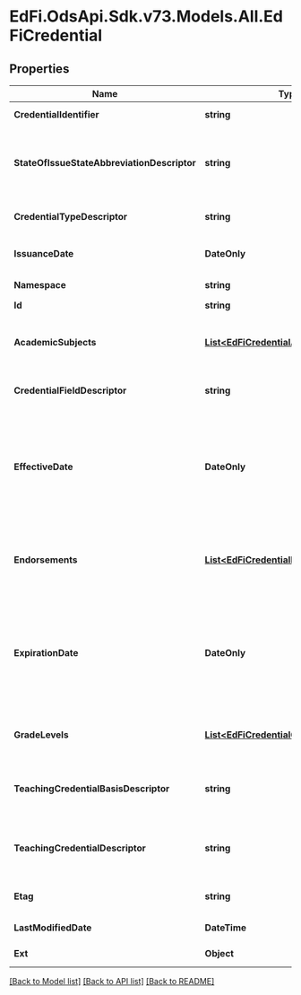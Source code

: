 # EdFi.OdsApi.Sdk.v73.Models.All.EdFiCredential

## Properties

Name | Type | Description | Notes
------------ | ------------- | ------------- | -------------
**CredentialIdentifier** | **string** | Identifier or serial number assigned to the credential. | 
**StateOfIssueStateAbbreviationDescriptor** | **string** | The abbreviation for the name of the state (within the United States) or extra-state jurisdiction in which a license/credential was issued. | 
**CredentialTypeDescriptor** | **string** | An indication of the category of credential an individual holds. | 
**IssuanceDate** | **DateOnly** | The month, day, and year on which an active credential was issued to an individual. | 
**Namespace** | **string** | Namespace for the credential. | 
**Id** | **string** |  | [optional] 
**AcademicSubjects** | [**List&lt;EdFiCredentialAcademicSubject&gt;**](EdFiCredentialAcademicSubject.md) | An unordered collection of credentialAcademicSubjects. The academic subjects to which the credential pertains. | [optional] 
**CredentialFieldDescriptor** | **string** | The field of certification for the certificate (e.g., Mathematics, Music). | [optional] 
**EffectiveDate** | **DateOnly** | The year, month and day on which an active credential held by an individual was issued.  Note: Date interpretation may vary. Ed-Fi recommends inclusive dates, but states may define dates as inclusive or exclusive. For calculations, align with local guidelines. | [optional] 
**Endorsements** | [**List&lt;EdFiCredentialEndorsement&gt;**](EdFiCredentialEndorsement.md) | An unordered collection of credentialEndorsements. Endorsements are attachments to teaching certificates and indicate areas of specialization. | [optional] 
**ExpirationDate** | **DateOnly** | The month, day, and year on which an active credential held by an individual will expire.  Note: Date interpretation may vary. Ed-Fi recommends inclusive dates, but states may define dates as inclusive or exclusive. For calculations, align with local guidelines. | [optional] 
**GradeLevels** | [**List&lt;EdFiCredentialGradeLevel&gt;**](EdFiCredentialGradeLevel.md) | An unordered collection of credentialGradeLevels. The grade level(s) certified for teaching. | [optional] 
**TeachingCredentialBasisDescriptor** | **string** | An indication of the pre-determined criteria for granting the teaching credential that an individual holds. | [optional] 
**TeachingCredentialDescriptor** | **string** | An indication of the category of a legal document giving authorization to perform teaching assignment services. | [optional] 
**Etag** | **string** | A unique system-generated value that identifies the version of the resource. | [optional] 
**LastModifiedDate** | **DateTime** | The date and time the resource was last modified. | [optional] 
**Ext** | **Object** | Extensions to the Credential entity. | [optional] 

[[Back to Model list]](../../README.md#documentation-for-models) [[Back to API list]](../../README.md#documentation-for-api-endpoints) [[Back to README]](../../README.md)

